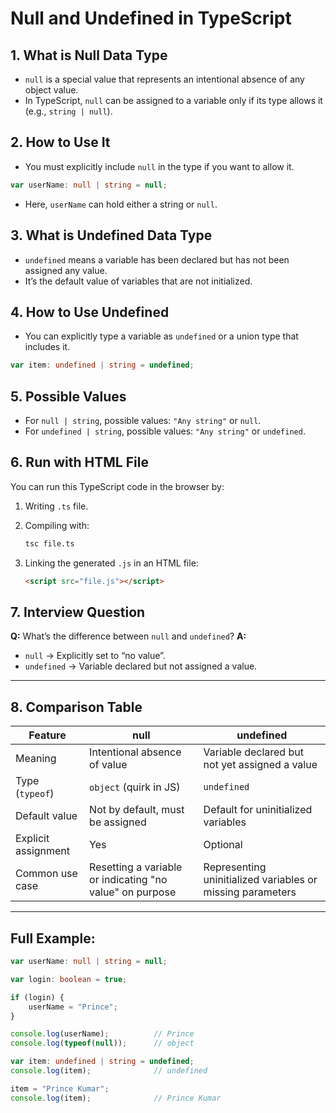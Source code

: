 # Null and Undefined in TypeScript

## 1. What is Null Data Type
- `null` is a special value that represents an intentional absence of any object value.
- In TypeScript, `null` can be assigned to a variable only if its type allows it (e.g., `string | null`).

## 2. How to Use It
- You must explicitly include `null` in the type if you want to allow it.
```ts
var userName: null | string = null;
````

* Here, `userName` can hold either a string or `null`.

## 3. What is Undefined Data Type

* `undefined` means a variable has been declared but has not been assigned any value.
* It’s the default value of variables that are not initialized.

## 4. How to Use Undefined

* You can explicitly type a variable as `undefined` or a union type that includes it.

```ts
var item: undefined | string = undefined;
```

## 5. Possible Values

* For `null | string`, possible values: `"Any string"` or `null`.
* For `undefined | string`, possible values: `"Any string"` or `undefined`.

## 6. Run with HTML File

You can run this TypeScript code in the browser by:

1. Writing `.ts` file.
2. Compiling with:

   ```bash
   tsc file.ts
   ```
3. Linking the generated `.js` in an HTML file:

   ```html
   <script src="file.js"></script>
   ```

## 7. Interview Question

**Q:** What’s the difference between `null` and `undefined`?
**A:**

* `null` → Explicitly set to “no value”.
* `undefined` → Variable declared but not assigned a value.

---

## 8. Comparison Table

| Feature             | null                                                     | undefined                                                  |
| ------------------- | -------------------------------------------------------- | ---------------------------------------------------------- |
| Meaning             | Intentional absence of value                             | Variable declared but not yet assigned a value             |
| Type (`typeof`)     | `object` (quirk in JS)                                   | `undefined`                                                |
| Default value       | Not by default, must be assigned                         | Default for uninitialized variables                        |
| Explicit assignment | Yes                                                      | Optional                                                   |
| Common use case     | Resetting a variable or indicating "no value" on purpose | Representing uninitialized variables or missing parameters |

---

## Full Example:

```ts
var userName: null | string = null;

var login: boolean = true;

if (login) {
    userName = "Prince";
}

console.log(userName);          // Prince
console.log(typeof(null));      // object

var item: undefined | string = undefined;
console.log(item);              // undefined

item = "Prince Kumar";
console.log(item);              // Prince Kumar

